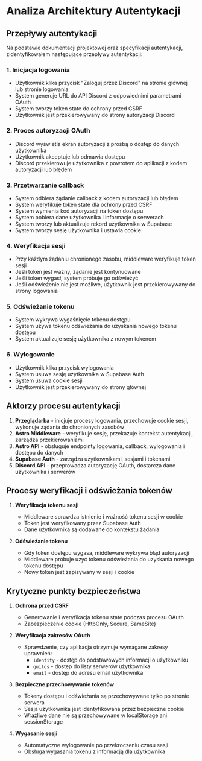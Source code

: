 # Analiza Architektury Autentykacji

## Przepływy autentykacji

Na podstawie dokumentacji projektowej oraz specyfikacji autentykacji, zidentyfikowałem następujące przepływy autentykacji:

### 1. Inicjacja logowania

- Użytkownik klika przycisk "Zaloguj przez Discord" na stronie głównej lub stronie logowania
- System generuje URL do API Discord z odpowiednimi parametrami OAuth
- System tworzy token state do ochrony przed CSRF
- Użytkownik jest przekierowywany do strony autoryzacji Discord

### 2. Proces autoryzacji OAuth

- Discord wyświetla ekran autoryzacji z prośbą o dostęp do danych użytkownika
- Użytkownik akceptuje lub odmawia dostępu
- Discord przekierowuje użytkownika z powrotem do aplikacji z kodem autoryzacji lub błędem

### 3. Przetwarzanie callback

- System odbiera żądanie callback z kodem autoryzacji lub błędem
- System weryfikuje token state dla ochrony przed CSRF
- System wymienia kod autoryzacji na token dostępu
- System pobiera dane użytkownika i informacje o serwerach
- System tworzy lub aktualizuje rekord użytkownika w Supabase
- System tworzy sesję użytkownika i ustawia cookie

### 4. Weryfikacja sesji

- Przy każdym żądaniu chronionego zasobu, middleware weryfikuje token sesji
- Jeśli token jest ważny, żądanie jest kontynuowane
- Jeśli token wygasł, system próbuje go odświeżyć
- Jeśli odświeżenie nie jest możliwe, użytkownik jest przekierowywany do strony logowania

### 5. Odświeżanie tokenu

- System wykrywa wygaśnięcie tokenu dostępu
- System używa tokenu odświeżania do uzyskania nowego tokenu dostępu
- System aktualizuje sesję użytkownika z nowym tokenem

### 6. Wylogowanie

- Użytkownik klika przycisk wylogowania
- System usuwa sesję użytkownika w Supabase Auth
- System usuwa cookie sesji
- Użytkownik jest przekierowywany do strony głównej

## Aktorzy procesu autentykacji

1. **Przeglądarka** - inicjuje procesy logowania, przechowuje cookie sesji, wykonuje żądania do chronionych zasobów
2. **Astro Middleware** - weryfikuje sesję, przekazuje kontekst autentykacji, zarządza przekierowaniami
3. **Astro API** - obsługuje endpointy logowania, callback, wylogowania i dostępu do danych
4. **Supabase Auth** - zarządza użytkownikami, sesjami i tokenami
5. **Discord API** - przeprowadza autoryzację OAuth, dostarcza dane użytkownika i serwerów

## Procesy weryfikacji i odświeżania tokenów

1. **Weryfikacja tokenu sesji**

   - Middleware sprawdza istnienie i ważność tokenu sesji w cookie
   - Token jest weryfikowany przez Supabase Auth
   - Dane użytkownika są dodawane do kontekstu żądania

2. **Odświeżanie tokenu**
   - Gdy token dostępu wygasa, middleware wykrywa błąd autoryzacji
   - Middleware próbuje użyć tokenu odświeżania do uzyskania nowego tokenu dostępu
   - Nowy token jest zapisywany w sesji i cookie

## Krytyczne punkty bezpieczeństwa

1. **Ochrona przed CSRF**

   - Generowanie i weryfikacja tokenu state podczas procesu OAuth
   - Zabezpieczenie cookie (HttpOnly, Secure, SameSite)

2. **Weryfikacja zakresów OAuth**

   - Sprawdzenie, czy aplikacja otrzymuje wymagane zakresy uprawnień:
     - `identify` - dostęp do podstawowych informacji o użytkowniku
     - `guilds` - dostęp do listy serwerów użytkownika
     - `email` - dostęp do adresu email użytkownika

3. **Bezpieczne przechowywanie tokenów**

   - Tokeny dostępu i odświeżania są przechowywane tylko po stronie serwera
   - Sesja użytkownika jest identyfikowana przez bezpieczne cookie
   - Wrażliwe dane nie są przechowywane w localStorage ani sessionStorage

4. **Wygasanie sesji**
   - Automatyczne wylogowanie po przekroczeniu czasu sesji
   - Obsługa wygasania tokenu z informacją dla użytkownika
